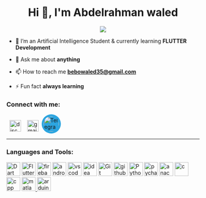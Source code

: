 <h1 align="center">Hi 👋, I'm Abdelrahman waled </h1>
<p align='center'>
<img src="https://readme-typing-svg.herokuapp.com?color=%2336BCF7&size=25&center=true&vCenter=true&width=433&height=75&lines=Mobile+Applications+Developer;">
</p>
	

- 🌱 I’m an Artificial Intelligence Student & currently learning **FLUTTER Development**

- 💬 Ask me about **anything**

- 📫 How to reach me **bebowaled35@gmail.com**

- ⚡ Fun fact **always learning**

<h3 align="left">Connect with me:</h3>
<div align="left">
&nbsp;  <img src="https://raw.githubusercontent.com/AbdoX-WaledX/profile-readme-generator/master/src/assets/icons/social/discord/default.svg" width="30" height="30" alt="discord logo"  />&nbsp;
&nbsp;  <img src="https://raw.githubusercontent.com/maurodesouza/profile-readme-generator/master/src/assets/icons/social/gmail/default.svg" width="30" height="30" alt="gmail logo"  />&nbsp;
<a href="https://t.me/abdowaled20011113">
  <img src="https://upload.wikimedia.org/wikipedia/commons/8/82/Telegram_logo.svg" alt="Telegram" width="40" height="40" style="border-radius: 50%; background-color: #2CA5E0; padding: 5px;">
</a>





</div>
<hr>

<div>
<h3 align="left" tabindex="-1" class="heading-element" dir="auto">Languages and Tools:</h3>
<a href="https://www.dart.com/" target="_blank" rel="noreferrer"><img src="https://skillicons.dev/icons?i=dart&theme=dark" width="36" height="36" alt="Dart" /></a>
<a href="https://www.flutter/" target="_blank" rel="noreferrer"><img src="https://skillicons.dev/icons?i=flutter&theme=dark" width="36" height="36" alt="Flutter" /></a>
<a href="https://www.firebase.com/" target="_blank" rel="noreferrer"><img src="https://skillicons.dev/icons?i=firebase&theme=dark" width="36" height="36" alt="firebase" /></a>
<a href="https://androidstudio.com/" target="_blank" rel="noreferrer"><img src="https://skillicons.dev/icons?i=androidstudio" width="36" height="36" alt="androidstudio" /></a>
<a href="https://www.vscode.com/" target="_blank" rel="noreferrer"><img src="https://skillicons.dev/icons?i=vscode&theme=dark" width="36" height="36" alt="vscode" /></a>
<a href="https://developer.idea.org/" target="_blank" rel="noreferrer"><img src="https://skillicons.dev/icons?i=idea" width="36" height="36" alt="idea"/></a>
<a href="https://git-scm.com/" target="_blank" rel="noreferrer"><img src="https://skillicons.dev/icons?i=git&theme=light" width="36" height="36" alt="Git" /></a>
<a href="https://www.github.com/" target="_blank" rel="noreferrer"><img src="https://skillicons.dev/icons?i=github" width="36" height="36" alt="github" /></a>
<a href="https://www.python.org/" target="_blank" rel="noreferrer"><img src="https://skillicons.dev/icons?i=py&&theme=dark" width="36" height="36" alt="Python" /></a>
<a href="https://pycharm.com/" target="_blank" rel="noreferrer"><img src="https://skillicons.dev/icons?i=pycharm&theme=light" width="36" height="36" alt="pycharm" /></a>
<a href="https://www.anaconda.org/" target="_blank" rel="noreferrer"><img src="https://skillicons.dev/icons?i=anaconda&theme=dark" width="36" height="36" alt="anaconda" /></a>
<a href="https://www.c.com/" target="_blank" rel="noreferrer"><img src="https://skillicons.dev/icons?i=c" width="36" height="36" alt="c" /></a>
<a href="https://www.cpp.org" target="_blank" rel="noreferrer"><img src="https://skillicons.dev/icons?i=cpp&theme=light" width="36" height="36" alt="cpp" /></a>
<a href="https://www.matlab.org" target="_blank" rel="noreferrer"><img src="https://skillicons.dev/icons?i=matlab&theme=light" width="36" height="36" alt="matlab" />
 <a href="https://www.arduino.org" target="_blank" rel="noreferrer"><img src="https://skillicons.dev/icons?i=arduino&theme=light" width="36" height="36" alt="arduino" /></a>
</div>

</a>
<h6>
</p>
<br>
<div align="center">
